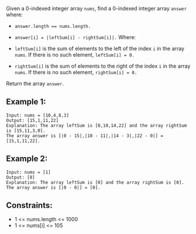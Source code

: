 Given a 0-indexed integer array `nums`, find a 0-indexed integer array `answer` where:

- `answer.length == nums.length.`
- `answer[i] = |leftSum[i] - rightSum[i]|.`
Where:

- `leftSum[i]` is the sum of elements to the left of the index `i` in the array `nums`. If there is no such element, `leftSum[i] = 0.`
- `rightSum[i]` is the sum of elements to the right of the index `i` in the array `nums`. If there is no such element, `rightSum[i] = 0.`
  
Return the array `answer`.

 

## Example 1:
```
Input: nums = [10,4,8,3]
Output: [15,1,11,22]
Explanation: The array leftSum is [0,10,14,22] and the array rightSum is [15,11,3,0].
The array answer is [|0 - 15|,|10 - 11|,|14 - 3|,|22 - 0|] = [15,1,11,22].
```
## Example 2:
```
Input: nums = [1]
Output: [0]
Explanation: The array leftSum is [0] and the array rightSum is [0].
The array answer is [|0 - 0|] = [0].
 ```

## Constraints:

- 1 <= nums.length <= 1000
- 1 <= nums[i] <= 105